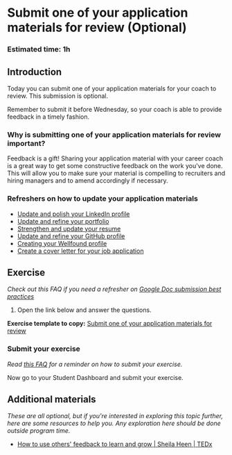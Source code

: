 # Submit one of your application materials for review (Optional)

### **Estimated time**: 1h

## Introduction

Today you can submit one of your application materials for your coach to review. This submission is optional.

Remember to submit it before Wednesday, so your coach is able to provide feedback in a timely fashion.

### Why is submitting one of your application materials for review important?

Feedback is a gift! Sharing your application material with your career coach is a great way to get some constructive feedback on the work you've done. This will allow you to make sure your material is compelling to recruiters and hiring managers and to amend accordingly if necessary.

### **Refreshers on how to update your application materials**

- [Update and polish your LinkedIn profile](https://github.com/microverseinc/curriculum-professional-skills/blob/main/job-search/JSR2-update-and-polish-your-LindekIn-page.md)
- [Update and refine your portfolio](https://github.com/microverseinc/curriculum-professional-skills/blob/main/job-search/JSR2-update-and-polish-your-portfolio.md)
- [Strengthen and update your resume](https://github.com/microverseinc/curriculum-professional-skills/blob/main/job-search/JSR-strenghten-and-revamp-your-resume.md)
- [Update and refine your GitHub profile](https://github.com/microverseinc/curriculum-professional-skills/blob/main/job-search/JSR2-update-and-refine-your-GitHub-profile.md)
- [Creating your Wellfound profile](https://github.com/microverseinc/curriculum-professional-skills/blob/main/interview-prep/create-the-first-draft-of-your-angellist-profile.md)
- [Create a cover letter for your job application](https://github.com/microverseinc/curriculum-professional-skills/blob/main/job-search/JSR2-step-3-create-a-cover-letter.md)

## Exercise

_Check out this FAQ if you need a refresher on [Google Doc submission best practices](https://microverse.zendesk.com/hc/en-us/articles/360063156813)_

1. Open the link below and answer the questions.

**Exercise template to copy:** [Submit one of your application materials for review](https://docs.google.com/document/d/1qyV5u7CCRI_MR_CELaW_htkVw0gmaxBSfJlc6gUW-Jg/edit?usp=sharing)

### Submit your exercise

_Read [this FAQ](https://microverse.zendesk.com/hc/en-us/articles/360061344234) for a reminder on how to submit your exercise._

Now go to your Student Dashboard and submit your exercise.

## Additional materials

_These are all optional, but if you're interested in exploring this topic further, here are some resources to help you. Any exploration here should be done outside program time._

- [How to use others' feedback to learn and grow | Sheila Heen | TEDx](https://www.youtube.com/watch?v=FQNbaKkYk_Q)
